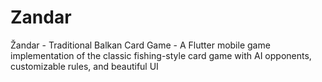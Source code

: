 # Zandar
Žandar - Traditional Balkan Card Game - A Flutter mobile game implementation of the classic fishing-style card game with AI opponents, customizable rules, and beautiful UI
